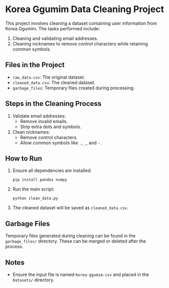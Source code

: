 
# Korea Ggumim Data Cleaning Project

This project involves cleaning a dataset containing user information from Korea Ggumim. The tasks performed include:

1. Cleaning and validating email addresses.
2. Cleaning nicknames to remove control characters while retaining common symbols.

## Files in the Project

- `raw_data.csv`: The original dataset.
- `cleaned_data.csv`: The cleaned dataset.
- `garbage_files`: Temporary files created during processing.

## Steps in the Cleaning Process

1. Validate email addresses:
    - Remove invalid emails.
    - Strip extra dots and symbols.
2. Clean nicknames:
    - Remove control characters.
    - Allow common symbols like `.`, `_`, and `-`.

## How to Run

1. Ensure all dependencies are installed:
    ```
    pip install pandas numpy
    ```
2. Run the main script:
    ```
    python clean_data.py
    ```
3. The cleaned dataset will be saved as `cleaned_data.csv`.

## Garbage Files

Temporary files generated during cleaning can be found in the `garbage_files/` directory. These can be merged or deleted after the process.

## Notes

- Ensure the input file is named `Korea-ggumim.csv` and placed in the `Datasets/` directory.
